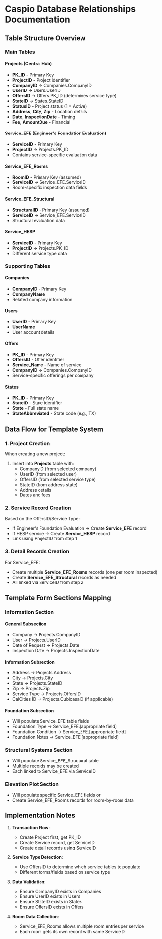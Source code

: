 # Caspio Database Relationships Documentation

## Table Structure Overview

### Main Tables

#### Projects (Central Hub)
- **PK_ID** - Primary Key
- **ProjectID** - Project identifier
- **CompanyID** → Companies.CompanyID
- **UserID** → Users.UserID
- **OffersID** → Offers.PK_ID (determines service type)
- **StateID** → States.StateID
- **StatusID** - Project status (1 = Active)
- **Address**, **City**, **Zip** - Location details
- **Date**, **InspectionDate** - Timing
- **Fee**, **AmountDue** - Financial

#### Service_EFE (Engineer's Foundation Evaluation)
- **ServiceID** - Primary Key
- **ProjectID** → Projects.PK_ID
- Contains service-specific evaluation data

#### Service_EFE_Rooms
- **RoomID** - Primary Key (assumed)
- **ServiceID** → Service_EFE.ServiceID
- Room-specific inspection data fields

#### Service_EFE_Structural
- **StructuralID** - Primary Key (assumed)
- **ServiceID** → Service_EFE.ServiceID
- Structural evaluation data

#### Service_HESP
- **ServiceID** - Primary Key
- **ProjectID** → Projects.PK_ID
- Different service type data

### Supporting Tables

#### Companies
- **CompanyID** - Primary Key
- **CompanyName**
- Related company information

#### Users
- **UserID** - Primary Key
- **UserName**
- User account details

#### Offers
- **PK_ID** - Primary Key
- **OffersID** - Offer identifier
- **Service_Name** - Name of service
- **CompanyID** → Companies.CompanyID
- Service-specific offerings per company

#### States
- **PK_ID** - Primary Key
- **StateID** - State identifier
- **State** - Full state name
- **StateAbbreviated** - State code (e.g., TX)

## Data Flow for Template System

### 1. Project Creation
When creating a new project:
1. Insert into **Projects** table with:
   - CompanyID (from selected company)
   - UserID (from selected user)
   - OffersID (from selected service type)
   - StateID (from address state)
   - Address details
   - Dates and fees

### 2. Service Record Creation
Based on the OffersID/Service Type:
- If Engineer's Foundation Evaluation → Create **Service_EFE** record
- If HESP service → Create **Service_HESP** record
- Link using ProjectID from step 1

### 3. Detail Records Creation
For Service_EFE:
- Create multiple **Service_EFE_Rooms** records (one per room inspected)
- Create **Service_EFE_Structural** records as needed
- All linked via ServiceID from step 2

## Template Form Sections Mapping

### Information Section
#### General Subsection
- Company → Projects.CompanyID
- User → Projects.UserID
- Date of Request → Projects.Date
- Inspection Date → Projects.InspectionDate

#### Information Subsection
- Address → Projects.Address
- City → Projects.City
- State → Projects.StateID
- Zip → Projects.Zip
- Service Type → Projects.OffersID
- CalCities ID → Projects.CubicasaID (if applicable)

#### Foundation Subsection
- Will populate Service_EFE table fields
- Foundation Type → Service_EFE.[appropriate field]
- Foundation Condition → Service_EFE.[appropriate field]
- Foundation Notes → Service_EFE.[appropriate field]

### Structural Systems Section
- Will populate Service_EFE_Structural table
- Multiple records may be created
- Each linked to Service_EFE via ServiceID

### Elevation Plot Section
- Will populate specific Service_EFE fields or
- Create Service_EFE_Rooms records for room-by-room data

## Implementation Notes

1. **Transaction Flow**: 
   - Create Project first, get PK_ID
   - Create Service record, get ServiceID
   - Create detail records using ServiceID

2. **Service Type Detection**:
   - Use OffersID to determine which service tables to populate
   - Different forms/fields based on service type

3. **Data Validation**:
   - Ensure CompanyID exists in Companies
   - Ensure UserID exists in Users
   - Ensure StateID exists in States
   - Ensure OffersID exists in Offers

4. **Room Data Collection**:
   - Service_EFE_Rooms allows multiple room entries per service
   - Each room gets its own record with same ServiceID
